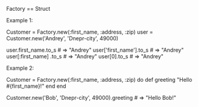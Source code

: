 Factory == Struct

Example 1:

Customer = Factory.new(:first_name, :address, :zip)
user = Customer.new('Andrey', 'Dnepr-city', 49000)

user.first_name.to_s        # => "Andrey"
user['first_name'].to_s     # => "Andrey"
user[:first_name] .to_s     # => "Andrey"
user[0].to_s                # => "Andrey"

Example 2:

Customer = Factory.new(:first_name, :address, :zip) do
  def greeting
    "Hello #{first_name}!"
  end
end

Customer.new('Bob', 'Dnepr-city', 49000).greeting    # => "Hello Bob!"